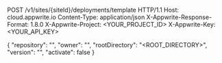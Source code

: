 POST /v1/sites/{siteId}/deployments/template HTTP/1.1
Host: cloud.appwrite.io
Content-Type: application/json
X-Appwrite-Response-Format: 1.8.0
X-Appwrite-Project: <YOUR_PROJECT_ID>
X-Appwrite-Key: <YOUR_API_KEY>

{
  "repository": "<REPOSITORY>",
  "owner": "<OWNER>",
  "rootDirectory": "<ROOT_DIRECTORY>",
  "version": "<VERSION>",
  "activate": false
}
